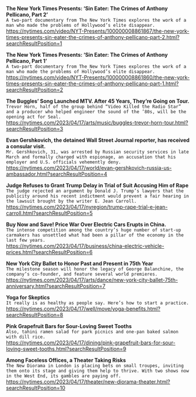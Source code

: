**The New York Times Presents: ‘Sin Eater: The Crimes of Anthony Pellicano, Part 2’**\
`A two-part documentary from The New York Times explores the work of a man who made the problems of Hollywood’s elite disappear.`\
https://nytimes.com/video/NYT-Presents/100000008861867/the-new-york-times-presents-sin-eater-the-crimes-of-anthony-pellicano-part-2.html?searchResultPosition=1

**The New York Times Presents: ‘Sin Eater: The Crimes of Anthony Pellicano, Part 1’**\
`A two-part documentary from The New York Times explores the work of a man who made the problems of Hollywood’s elite disappear.`\
https://nytimes.com/video/NYT-Presents/100000008861860/the-new-york-times-presents-sin-eater-the-crimes-of-anthony-pellicano-part-1.html?searchResultPosition=2

**The Buggles’ Song Launched MTV. After 45 Years, They’re Going on Tour.**\
`Trevor Horn, half of the group behind “Video Killed the Radio Star” and a producer who helped engineer the sound of the ’80s, will be the opening act for Seal.`\
https://nytimes.com/2023/04/17/arts/music/buggles-trevor-horn-tour.html?searchResultPosition=3

**Evan Gershkovich, the detained Wall Street Journal reporter, has received a consular visit.**\
`Mr. Gershkovich, 31, was arrested by Russian security services in late March and formally charged with espionage, an accusation that his employer and U.S. officials vehemently deny.`\
https://nytimes.com/2023/04/17/world/evan-gershkovich-russia-us-ambassador.html?searchResultPosition=4

**Judge Refuses to Grant Trump Delay in Trial of Suit Accusing Him of Rape**\
`The judge rejected an argument by Donald J. Trump’s lawyers that the publicity around his recent indictment would prevent a fair hearing in the lawsuit brought by the writer E. Jean Carroll.`\
https://nytimes.com/2023/04/17/nyregion/trump-rape-trial-e-jean-carroll.html?searchResultPosition=5

**Buy Now and Save! Price War Over Electric Cars Erupts in China.**\
`The intense competition among the country’s huge number of start-up carmakers has unsettled what had been a pillar of the economy in the last few years.`\
https://nytimes.com/2023/04/17/business/china-electric-vehicle-prices.html?searchResultPosition=6

**New York City Ballet to Honor Past and Present in 75th Year**\
`The milestone season will honor the legacy of George Balanchine, the company’s co-founder, and feature several world premieres.`\
https://nytimes.com/2023/04/17/arts/dance/new-york-city-ballet-75th-anniversary.html?searchResultPosition=7

**Yoga for Skeptics**\
`It really is as healthy as people say. Here’s how to start a practice.`\
https://nytimes.com/2023/04/17/well/move/yoga-benefits.html?searchResultPosition=8

**Pink Grapefruit Bars for Sour-Loving Sweet Tooths**\
`Also, tahini ramen salad for park picnics and one-pan baked salmon with dill rice.`\
https://nytimes.com/2023/04/17/dining/pink-grapefruit-bars-for-sour-loving-sweet-tooths.html?searchResultPosition=9

**Among Faceless Offices, a Theater Taking Risks**\
`The New Diorama in London is placing bets on small troupes, inviting them onto its stage and giving them help to thrive. With two shows now in the West End, its gambles are paying off.`\
https://nytimes.com/2023/04/17/theater/new-diorama-theater.html?searchResultPosition=10

